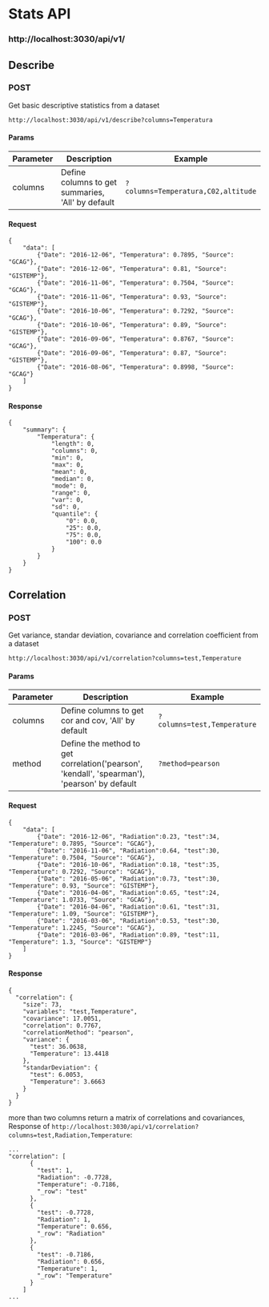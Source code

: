 # Stats API
### http://localhost:3030/api/v1/

## Describe
### POST
Get basic descriptive statistics from a dataset
```
http://localhost:3030/api/v1/describe?columns=Temperatura
```
#### Params
| Parameter | Description                                            | Example                             |
|-----------|--------------------------------------------------------|-------------------------------------|
| columns   | Define columns to get summaries, 'All' by default      | `?columns=Temperatura,C02,altitude` |
#### Request
```
{
    "data": [
        {"Date": "2016-12-06", "Temperatura": 0.7895, "Source": "GCAG"},
        {"Date": "2016-12-06", "Temperatura": 0.81, "Source": "GISTEMP"},
        {"Date": "2016-11-06", "Temperatura": 0.7504, "Source": "GCAG"},
        {"Date": "2016-11-06", "Temperatura": 0.93, "Source": "GISTEMP"},
        {"Date": "2016-10-06", "Temperatura": 0.7292, "Source": "GCAG"},
        {"Date": "2016-10-06", "Temperatura": 0.89, "Source": "GISTEMP"},
        {"Date": "2016-09-06", "Temperatura": 0.8767, "Source": "GCAG"},
        {"Date": "2016-09-06", "Temperatura": 0.87, "Source": "GISTEMP"},
        {"Date": "2016-08-06", "Temperatura": 0.8998, "Source": "GCAG"}
    ]
}
```
#### Response
```
{
    "summary": {
        "Temperatura": {
            "length": 0,
            "columns": 0,
            "min": 0,
            "max": 0,
            "mean": 0,
            "median": 0,
            "mode": 0,
            "range": 0,
            "var": 0,
            "sd": 0,
            "quantile": {
                "0": 0.0,
                "25": 0.0,
                "75": 0.0,
                "100": 0.0
            }
        }
    }
}
```

## Correlation
### POST
Get variance, standar deviation, covariance and correlation coefficient from a dataset
```
http://localhost:3030/api/v1/correlation?columns=test,Temperature
```
#### Params
| Parameter | Description                                            | Example                             |
|-----------|--------------------------------------------------------|-------------------------------------|
| columns   | Define columns to get cor and cov, 'All' by default      | `?columns=test,Temperature` |
| method   | Define the method to get correlation('pearson', 'kendall', 'spearman'), 'pearson' by default    | `?method=pearson` |
#### Request
```
{
    "data": [
        {"Date": "2016-12-06", "Radiation":0.23, "test":34, "Temperature": 0.7895, "Source": "GCAG"},
        {"Date": "2016-11-06", "Radiation":0.64, "test":30, "Temperature": 0.7504, "Source": "GCAG"},
        {"Date": "2016-10-06", "Radiation":0.18, "test":35, "Temperature": 0.7292, "Source": "GCAG"},
        {"Date": "2016-05-06", "Radiation":0.73, "test":30, "Temperature": 0.93, "Source": "GISTEMP"},
        {"Date": "2016-04-06", "Radiation":0.65, "test":24, "Temperature": 1.0733, "Source": "GCAG"},
        {"Date": "2016-04-06", "Radiation":0.61, "test":31, "Temperature": 1.09, "Source": "GISTEMP"},
        {"Date": "2016-03-06", "Radiation":0.53, "test":30, "Temperature": 1.2245, "Source": "GCAG"},
        {"Date": "2016-03-06", "Radiation":0.89, "test":11, "Temperature": 1.3, "Source": "GISTEMP"}
    ]
}
```
#### Response
```
{
  "correlation": {
    "size": 73,
    "variables": "test,Temperature",
    "covariance": 17.0051,
    "correlation": 0.7767,
    "correlationMethod": "pearson",
    "variance": {
      "test": 36.0638,
      "Temperature": 13.4418
    },
    "standarDeviation": {
      "test": 6.0053,
      "Temperature": 3.6663
    }
  }
}
```
more than two columns return a matrix of correlations and covariances, Response of `http://localhost:3030/api/v1/correlation?columns=test,Radiation,Temperature`:
```
...
"correlation": [
      {
        "test": 1,
        "Radiation": -0.7728,
        "Temperature": -0.7186,
        "_row": "test"
      },
      {
        "test": -0.7728,
        "Radiation": 1,
        "Temperature": 0.656,
        "_row": "Radiation"
      },
      {
        "test": -0.7186,
        "Radiation": 0.656,
        "Temperature": 1,
        "_row": "Temperature"
      }
    ]
...
```
